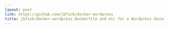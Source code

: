 ```yaml
---
layout: post
link: https://github.com/jbfink/docker-wordpress
title: jbfink/docker-wordpress Dockerfile and etc for a Wordpress docker image
---
```

